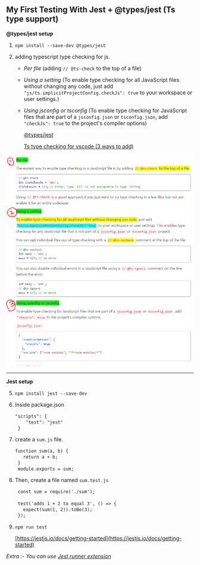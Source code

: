 

## My First Testing With Jest + @types/jest (Ts type support)

**@types/jest setup**

 1. `npm install --save-dev @types/jest`
 
 3.  adding typescript type checking for js.
	  - *Per file* (adding `// @ts-check` to the top of a file)
	  
	  - *Using a setting*  (To enable type checking for all JavaScript files without changing any code, just add `"js/ts.implicitProjectConfig.checkJs": true` to your workspace or user settings.)
	  
	  - *Using jsconfig or tsconfig* (To enable type checking for JavaScript files that are part of a `jsconfig.json` or `tsconfig.json`, add `"checkJs": true` to the project's compiler options)

        [@types/jest](https://www.npmjs.com/package/@types/jest)
        
        [Ts type checking for vscode (3 ways to add)](https://code.visualstudio.com/docs/nodejs/working-with-javascript#_type-checking-javascript)
	
![ts type checking 3 methods](https://github.com/Tharindu-98/testing_1-jest-tscheck/blob/main/resources/ts%20type%20checking%20adding%20methods.PNG?raw=true)

----------------------------------------------
**Jest setup**

 5. `npm install jest --save-dev`
 6. Inside package.json
		 

        "scripts": {
	        "test": "jest"
	     }
	    
7. create a `sum.js`  file.
 
 	   function sum(a, b) {
	      return a + b;
	    }
	    module.exports = sum;
8. Then, create a file named `sum.test.js`
	

	    const sum = require('./sum');
	    
	    test('adds 1 + 2 to equal 3', () => {
	      expect(sum(1, 2)).toBe(3);
	    });
9. `npm run test`

   [https://jestjs.io/docs/getting-started](https://jestjs.io/docs/getting-started)


*Extra :- You can use [Jest runner extension](https://marketplace.visualstudio.com/items?itemName=Orta.vscode-jest&ssr=false#review-details)*

 
